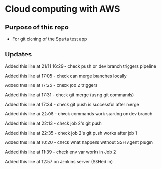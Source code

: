 # Cloud computing with AWS

## Purpose of this repo

* For git cloning of the Sparta test app

## Updates

Added this line at 21/11 16:29 - check push on dev branch triggers pipeline

Added this line at 17:05 - check can merge branches locally

Added this line at 17:25 - check job 2 triggers

Added this line at 17:31 - check git merge (using git commands)

Added this line at 17:34 - check git push is successful after merge

Added this line at 22:05 - check commands work starting on dev branch

Added this line at 22:13 - check job 2's git push

Added this line at 22:35 - check job 2's git push works after job 1

Added this line at 10:20 - check what happens without SSH Agent plugin

Added this line at 11:39 - check env var works in Job 2

Added this line at 12:57 on Jenkins server (SSHed in)
